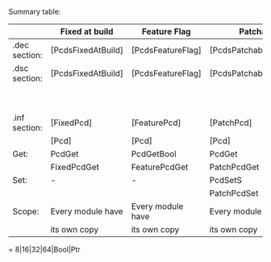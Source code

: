 Summary table:

|                       |  Fixed at build    |    Feature Flag    |     Patchable            |      Dynamic         |       DynamicEx        |
| --------------------- | ------------------ |--------------------|--------------------------|----------------------|------------------------|
| .dec section:         | [PcdsFixedAtBuild] |  [PcdsFeatureFlag] |  [PcdsPatchableInModule] |   [PcdsDynamic]      |  [PcdsDynamicEx]       |
| .dsc section:         | [PcdsFixedAtBuild]<br/> | [PcdsFeatureFlag]<br/> | [PcdsPatchableInModule]<br/> | [PcdsDynamicDefault]<br/> | [PcdsDynamicExDefault]<br/> |
| <br/>                 | <br/>                   | <br/>                  | <br/>                        | [PcdsDynamicHii]<br/>     | [PcdsDynamicExHii]<br/>     |
| <br/>                 | <br/>                   | <br/>                  | <br/>                        | [PcdsDynamicVpd]<br/>     | [PcdsDynamicExVpd]<br/>     |
| .inf section:<br/>    | [FixedPcd]<br/>    | [FeaturePcd]<br/> |   [PatchPcd]<br/>        |    [Pcd]<br/>         |  [PcdEx]<br/>          |
|                       | [Pcd]              | [Pcd]             |   [Pcd]                  |                       |                        |
| Get:<br/>             | PcdGet<Type><br/>  | PcdGetBool<br/>   |   PcdGet<Type><br/>      |    PcdGet<Type><br/>  |  PcdGet<Type><br/>     |
|                       | FixedPcdGet<Type>  | FeaturePcdGet     |   PatchPcdGet<Type>      |                       |  PcdGetEx<Type>        |
| Set:<br/>             | -<br/>             | -<br/>            |   PcdSet<Type>S<br/>     |    PcdSet<Type>S<br/> |  PcdSet<Type>S<br/>    |
|                       |                    |                   |   PatchPcdSet<Type>      |                       |  PcdSetEx<Type>S       |
| Scope:<br/>           | Every module have<br/>  | Every module have<br/> | Every module have<br/>       | Global for<br/>           | Global for<br/>             |
|                       | its own copy            | its own copy           | its own copy                 | platfrom                  | platfrom                    |


<Type> = 8|16|32|64|Bool|Ptr
